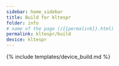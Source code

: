 ```yaml
---
sidebar: home_sidebar
title: Build for kltespr
folder: info
# name of the page (/{{permalink}}.html)
permalink: kltespr/build
device: kltespr
---
```

{% include templates/device_build.md %}

